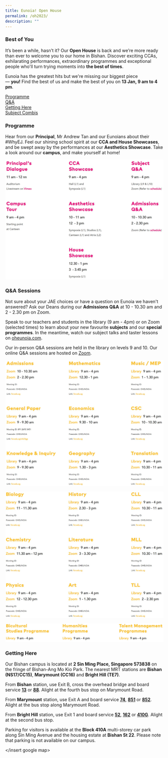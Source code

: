 ```yaml
---
title: Eunoia! Open House
permalink: /oh2023/
description: ""
---
```

### Best of You

It’s been a while, hasn’t it? Our **Open House** is back and we’re more ready than ever to welcome you to our home in Bishan. Discover exciting CCAs, exhilarating performances, extraordinary programmes and exceptional people who'll turn trying moments into **the best of times**.

Eunoia has the greatest hits but we're missing our biggest piece — **you!** Find the best of us and make the best of you on **13 Jan, 9 am to 4 pm**.

[Programme](#Programme) <br>
[Q&A](#Q&A) <br>
[Getting Here](#Gettinghere) <br>
[Subject Combis](https://staging.d2ftoa31ukircm.amplifyapp.com/curriculum/subject-combinations/)

### <a name="Programme"></a>Programme

Hear from our **Principal**, Mr Andrew Tan and our Eunoians about their #WhyEJ. Feel our shining school spirit at our **CCA and House Showcases**, and be swept away by the performances at our **Aesthetics Showcase**. Take a look around our **campus**, and make yourself at home!

<a href="https://staging.d2ftoa31ukircm.amplifyapp.com/students/oh2023/#Q&A">  
<img src="/images/open%20house%20programme.jpg">  
</a>

### <a name="Q&A"></a>Q&A Sessions

Not sure about your JAE choices or have a question on Eunoia we haven't answered? Ask our Deans during our **Admissions Q&A** at 10 - 10.30 am and 2 - 2.30 pm on Zoom.

Speak to our teachers and students in the library (9 am - 4pm) or on Zoom (selected times) to learn about your new favourite **subjects** and our **special programmes**. In the meantime, watch our subject talks and taster lessons on [oheunoia.com](https://www.oheunoia.com/subject).

Our in-person Q&A sessions are held in the library on levels 9 and 10. Our online Q&A sessions are hosted on [Zoom](https://zoom.us/download).

![](/images/open%20house%20programme%201.jpg)

![](/images/open%20house%20programme%202.jpg)

![](/images/open%20house%20programme%203.jpg)

### <a name="Gettinghere"></a>Getting Here

Our Bishan campus is located at **2 Sin Ming Place, Singapore 573838** on the fringe of Bishan-Ang Mo Kio Park. The nearest MRT stations are **Bishan (NS17/CC15)**, **Marymount (CC16)** and **Bright Hill (TE7)**.

From **Bishan** station, use Exit B, cross the overhead bridge and board service **[13](https://www.transitlink.com.sg/eservice/eguide/service_route.php?service=13)** or **[88](https://www.transitlink.com.sg/eservice/eguide/service_route.php?service=88)**. Alight at the fourth bus stop on Marymount Road.

From **Marymount** station, use Exit A and board service **[74](https://www.transitlink.com.sg/eservice/eguide/service_route.php?service=74)**, **[851](https://www.transitlink.com.sg/eservice/eguide/service_route.php?service=851)** or **[852](https://www.transitlink.com.sg/eservice/eguide/service_route.php?service=852)**. Alight at the bus stop along Marymount Road.

From **Bright Hill** station, use Exit 1 and board service **[52](https://www.transitlink.com.sg/eservice/eguide/service_route.php?service=52)**, **[162](https://www.transitlink.com.sg/eservice/eguide/service_route.php?service=162)** or **[410G](https://www.transitlink.com.sg/eservice/eguide/service_route.php?service=410G)**. Alight at the second bus stop.

Parking for visitors is available at the **Block 410A** multi-storey car park along Sin Ming Avenue and the housing estate at **Bishan St 22**. Please note that parking is not available on our campus.

</insert google map>